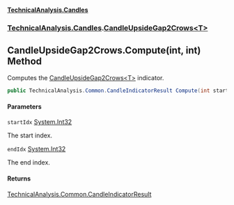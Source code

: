 #### [TechnicalAnalysis.Candles](Atypical.TechnicalAnalysis.Candles.md 'Atypical.TechnicalAnalysis.Candles')
### [TechnicalAnalysis.Candles](Atypical.TechnicalAnalysis.Candles.md#TechnicalAnalysis.Candles 'TechnicalAnalysis.Candles').[CandleUpsideGap2Crows&lt;T&gt;](CandleUpsideGap2Crows_T_.md 'TechnicalAnalysis.Candles.CandleUpsideGap2Crows<T>')

## CandleUpsideGap2Crows<T>.Compute(int, int) Method

Computes the [CandleUpsideGap2Crows&lt;T&gt;](CandleUpsideGap2Crows_T_.md 'TechnicalAnalysis.Candles.CandleUpsideGap2Crows<T>') indicator.

```csharp
public TechnicalAnalysis.Common.CandleIndicatorResult Compute(int startIdx, int endIdx);
```
#### Parameters

<a name='TechnicalAnalysis.Candles.CandleUpsideGap2Crows_T_.Compute(int,int).startIdx'></a>

`startIdx` [System.Int32](https://docs.microsoft.com/en-us/dotnet/api/System.Int32 'System.Int32')

The start index.

<a name='TechnicalAnalysis.Candles.CandleUpsideGap2Crows_T_.Compute(int,int).endIdx'></a>

`endIdx` [System.Int32](https://docs.microsoft.com/en-us/dotnet/api/System.Int32 'System.Int32')

The end index.

#### Returns
[TechnicalAnalysis.Common.CandleIndicatorResult](https://docs.microsoft.com/en-us/dotnet/api/TechnicalAnalysis.Common.CandleIndicatorResult 'TechnicalAnalysis.Common.CandleIndicatorResult')
